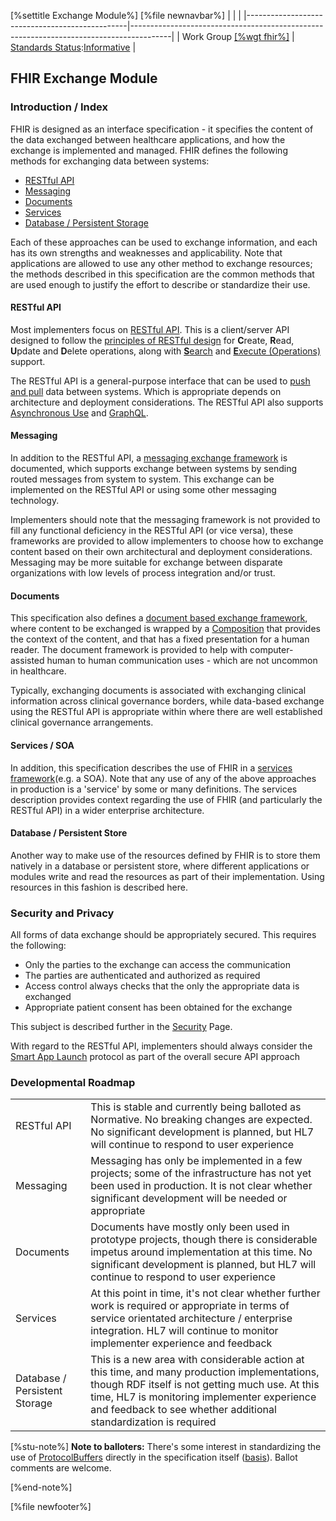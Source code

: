 \[%settitle Exchange Module%\]
\[%file newnavbar%\]
|                                                |                                                                                        |
|------------------------------------------------|----------------------------------------------------------------------------------------|
| Work Group [\[%wgt fhir%\]](%5B%wg%20fhir%%5D) | [Standards Status](versions.html#std-process):[Informative](versions.html#std-process) |

<span id="root"></span>
FHIR Exchange Module
--------------------

### Introduction / Index

FHIR is designed as an interface specification - it specifies the content of the data exchanged between healthcare applications, and how the exchange is implemented and managed. FHIR defines the following methods for exchanging data between systems:

-   [RESTful API](#rest)
-   [Messaging](#msg)
-   [Documents](#doc)
-   [Services](#soa)
-   [Database / Persistent Storage](#store)

Each of these approaches can be used to exchange information, and each has its own strengths and weaknesses and applicability. Note that applications are allowed to use any other method to exchange resources; the methods described in this specification are the common methods that are used enough to justify the effort to describe or standardize their use.

<span id="rest"></span>
#### RESTful API

Most implementers focus on [RESTful API](http.html). This is a client/server API designed to follow the [principles of RESTful design](https://en.wikipedia.org/wiki/Representational_state_transfer) for **C**reate, **R**ead, **U**pdate and **D**elete operations, along with [**S**earch](search.html) and [**E**xecute (Operations)](operations.html) support.

The RESTful API is a general-purpose interface that can be used to [push and pull](pushpull.html) data between systems. Which is appropriate depends on architecture and deployment considerations. The RESTful API also supports [Asynchronous Use](async.html) and [GraphQL](graphql.html).

<span id="msg"></span>
#### Messaging

In addition to the RESTful API, a [messaging exchange framework](messaging.html) is documented, which supports exchange between systems by sending routed messages from system to system. This exchange can be implemented on the RESTful API or using some other messaging technology.

Implementers should note that the messaging framework is not provided to fill any functional deficiency in the RESTful API (or vice versa), these frameworks are provided to allow implementers to choose how to exchange content based on their own architectural and deployment considerations. Messaging may be more suitable for exchange between disparate organizations with low levels of process integration and/or trust.

<span id="doc"></span>
#### Documents

This specification also defines a [document based exchange framework](documents.html), where content to be exchanged is wrapped by a [Composition](composition.html) that provides the context of the content, and that has a fixed presentation for a human reader. The document framework is provided to help with computer-assisted human to human communication uses - which are not uncommon in healthcare.

Typically, exchanging documents is associated with exchanging clinical information across clinical governance borders, while data-based exchange using the RESTful API is appropriate within where there are well established clinical governance arrangements.

<span id="soa"></span>
#### Services / SOA

In addition, this specification describes the use of FHIR in a [services framework](services.html)(e.g. a SOA). Note that any use of any of the above approaches in production is a 'service' by some or many definitions. The services description provides context regarding the use of FHIR (and particularly the RESTful API) in a wider enterprise architecture.

<span id="store"></span>
#### Database / Persistent Store

Another way to make use of the resources defined by FHIR is to store them natively in a database or persistent store, where different applications or modules write and read the resources as part of their implementation. Using resources in this fashion is described here.

<span id="secpriv"></span>
### Security and Privacy

All forms of data exchange should be appropriately secured. This requires the following:

-   Only the parties to the exchange can access the communication
-   The parties are authenticated and authorized as required
-   Access control always checks that the only the appropriate data is exchanged
-   Appropriate patient consent has been obtained for the exchange

This subject is described further in the [Security](security.html) Page.

With regard to the RESTful API, implementers should always consider the [Smart App Launch](http://hl7.org/fhir/smart-app-launch/) protocol as part of the overall secure API approach

<span id="roadmap"></span>
### Developmental Roadmap

|                               |                                                                                                                                                                                                                                                                     |
|-------------------------------|---------------------------------------------------------------------------------------------------------------------------------------------------------------------------------------------------------------------------------------------------------------------|
| RESTful API                   | This is stable and currently being balloted as Normative. No breaking changes are expected. No significant development is planned, but HL7 will continue to respond to user experience                                                                              |
| Messaging                     | Messaging has only be implemented in a few projects; some of the infrastructure has not yet been used in production. It is not clear whether significant development will be needed or appropriate                                                                  |
| Documents                     | Documents have mostly only been used in prototype projects, though there is considerable impetus around implementation at this time. No significant development is planned, but HL7 will continue to respond to user experience                                     |
| Services                      | At this point in time, it's not clear whether further work is required or appropriate in terms of service orientated architecture / enterprise integration. HL7 will continue to monitor implementer experience and feedback                                        |
| Database / Persistent Storage | This is a new area with considerable action at this time, and many production implementations, though RDF itself is not getting much use. At this time, HL7 is monitoring implementer experience and feedback to see whether additional standardization is required |

\[%stu-note%\] <span id="dstu"></span>
**Note to balloters:** There's some interest in standardizing the use of [ProtocolBuffers](https://developers.google.com/protocol-buffers/) directly in the specification itself ([basis](https://github.com/google/fhir)). Ballot comments are welcome.

\[%end-note%\]

\[%file newfooter%\]
